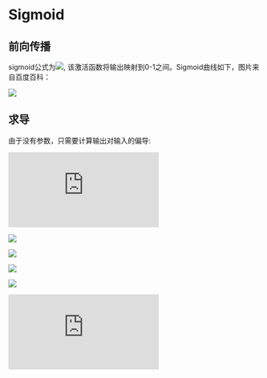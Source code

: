 # Sigmoid

## 前向传播
sigmoid公式为![](http://latex.codecogs.com/svg.latex?S(x)=\\frac{1}{1+e^{-x}}), 该激活函数将输出映射到0-1之间。Sigmoid曲线如下，图片来自百度百科：

<img src="https://github.com/GuanyunFeng/NpNN-Numpy-Neural-Network/blob/main/fig/sigmoid.png">

## 求导

由于没有参数，只需要计算输出对输入的偏导:

![](http://latex.codecogs.com/svg.latex?)

![](http://latex.codecogs.com/svg.latex?\\frac{\\partial{S(x)}}{\\partial{x}}=\\frac{e^{-x}}{(1+e^{-x})^2})

![](http://latex.codecogs.com/svg.latex?=\\frac{1+e^(-x)-1}{(1+e^{-x})^2})

![](http://latex.codecogs.com/svg.latex?=\\frac{1}{1+e^{-x}}-\\frac{1}{(1+e^{-x})^2})

![](http://latex.codecogs.com/svg.latex?=\\frac{1}{1+e^{-x}}(1-\\frac{1}{1+e^{-x}}))

![](http://latex.codecogs.com/svg.latex?=S(x)(1-S(x)))
